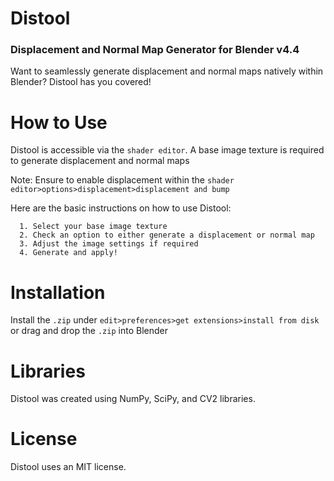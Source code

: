
# Distool
### Displacement and Normal Map Generator for Blender v4.4

Want to seamlessly generate displacement and normal maps natively within Blender? Distool has you covered! 

# How to Use 

Distool is accessible via the `shader editor`. A base image texture is required to generate displacement and normal maps

Note: Ensure to enable displacement within the `shader editor>options>displacement>displacement and bump`


Here are the basic instructions on how to use Distool:

      1. Select your base image texture 
      2. Check an option to either generate a displacement or normal map 
      3. Adjust the image settings if required
      4. Generate and apply!

# Installation 

Install the `.zip` under `edit>preferences>get extensions>install from disk` or drag and drop the `.zip` into Blender 

# Libraries

Distool was created using NumPy, SciPy, and CV2 libraries. 

# License 

Distool uses an MIT license. 
